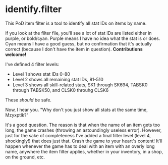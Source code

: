 # identify.filter
This PoD item filter is a tool to identify all stat IDs on items by name.

If you look at the filter file, you'll see a lot of stat IDs are listed either
in purple, or bold/cyan. Purple means I have no idea what the stat is or does.
Cyan means I have a good guess, but no confirmation that it's actually correct
(because I don't have the item in question). **Contributions welcome!**

I've defined 4 filter levels:
- Level 1 shows stat IDs 0-80
- Level 2 shows all remaining stat IDs, 81-510
- Level 3 shows all skill-related stats, SK1 through SK694, TABSK0 through TABSK50, and CLSK0 throuhg CLSK6

These *should* be safe.

Now, I hear you. "Why don't you just show all stats at the same time, Mzyxptlk?"

It's a good question. The reason is that when the name of an item gets too long,
the game crashes (throwing an astoundingly useless error). However, just for the
sake of completeness I've added a final filter level (level 4, shockingly!) that
does just that. Crash the game to your heart's content! It'll happen whenever
the game has to deal with an item with an overly long name, anywhere the item
filter applies, whether in your inventory, in a shop, on the ground, etc.
